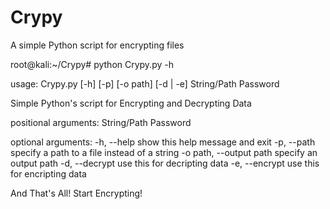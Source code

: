 # Crypy
A simple Python script for encrypting files


root@kali:~/Crypy# python Crypy.py -h

usage: Crypy.py [-h] [-p] [-o path] [-d | -e] String/Path Password

Simple Python's script for Encrypting and Decrypting Data

positional arguments:
  String/Path
  Password

optional arguments:
  -h, --help            show this help message and exit
  -p, --path            specify a path to a file instead of a string
  -o path, --output path
                        specify an output path
  -d, --decrypt         use this for decripting data
  -e, --encrypt         use this for encripting data

And That's All! Start Encrypting!

